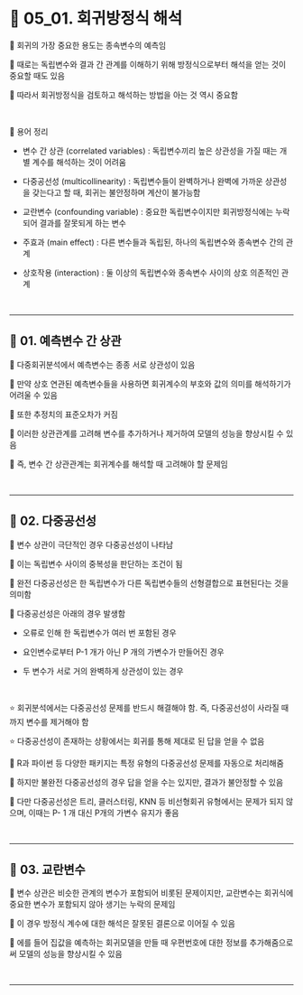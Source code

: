 # 🎰 05_01. 회귀방정식 해석  

🎲 회귀의 가장 중요한 용도는 종속변수의 예측임  

🎲 때로는 독립변수와 결과 간 관계를 이해하기 위해 방정식으로부터 해석을 얻는 것이 중요할 때도 있음  

🎲 따라서 회귀방정식을 검토하고 해석하는 방법을 아는 것 역시 중요함  

<br>  

🎲 용어 정리  

- 변수 간 상관 (correlated variables) : 독립변수끼리 높은 상관성을 가질 때는 개별 계수를 해석하는 것이 어려움  
   
- 다중공선성 (multicollinearity) : 독립변수들이 완벽하거나 완벽에 가까운 상관성을 갖는다고 할 때, 회귀는 불안정하며 계산이 불가능함  
   
- 교란변수 (confounding variable) : 중요한 독립변수이지만 회귀방정식에는 누락되어 결과를 잘못되게 하는 변수  
   
- 주효과 (main effect) : 다른 변수들과 독립된, 하나의 독립변수와 종속변수 간의 관계  
   
- 상호작용 (interaction) : 둘 이상의 독립변수와 종속변수 사이의 상호 의존적인 관계  
   
<br>  

***  

## 🎰 01. 예측변수 간 상관  

🎲 다중회귀분석에서 예측변수는 종종 서로 상관성이 있음  

🎲 만약 상호 연관된 예측변수들을 사용하면 회귀계수의 부호와 값의 의미를 해석하기가 어려울 수 있음  

🎲 또한 추정치의 표준오차가 커짐  

🎲 이러한 상관관계를 고려해 변수를 추가하거나 제거하여 모델의 성능을 향상시킬 수 있음  

🎲 즉, 변수 간 상관관계는 회귀계수를 해석할 때 고려해야 할 문제임  

<br>  

***  

## 🎰 02. 다중공선성  

🎲 변수 상관이 극단적인 경우 다중공선성이 나타남  

🎲 이는 독립변수 사이의 중복성을 판단하는 조건이 됨  

🎲 완전 다중공선성은 한 독립변수가 다른 독립변수들의 선형결합으로 표현된다는 것을 의미함  

🎲 다중공선성은 아래의 경우 발생함  

- 오류로 인해 한 독립변수가 여러 번 포함된 경우  
   
- 요인변수로부터 P-1 개가 아닌 P 개의 가변수가 만들어진 경우  
   
- 두 변수가 서로 거의 완벽하게 상관성이 있는 경우  
   
<br>  

⭐ 회귀분석에서는 다중공선성 문제를 반드시 해결해야 함. 즉, 다중공선성이 사라질 때까지 변수를 제거해야 함  

⭐ 다중공선성이 존재하는 상황에서는 회귀를 통해 제대로 된 답을 얻을 수 없음  

🎲 R과 파이썬 등 다양한 패키지는 특정 유형의 다중공선성 문제를 자동으로 처리해줌  

🎲 하지만 불완전 다중공선성의 경우 답을 얻을 수는 있지만, 결과가 불안정할 수 있음  


🎲 다만 다중공선성은 트리, 클러스터링, KNN 등 비선형회귀 유형에서는 문제가 되지 않으며, 이때는 P- 1 개 대신 P개의 가변수 유지가 좋음  

<br>  

***  

## 🎰 03. 교란변수  

🎲 변수 상관은 비슷한 관계의 변수가 포함되어 비롯된 문제이지만, 교란변수는 회귀식에 중요한 변수가 포함되지 않아 생기는 누락의 문제임  

🎲 이 경우 방정식 계수에 대한 해석은 잘못된 결론으로 이어질 수 있음  

🎲 에를 들어 집값을 예측하는 회귀모델을 만들 때 우편번호에 대한 정보를 추가해줌으로써 모델의 성능을 향상시킬 수 있음  

<br>  

***  

